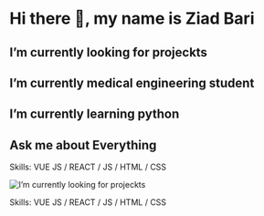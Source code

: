 # Hi there 👋, my name is Ziad Bari

##  I’m currently looking for projeckts

## I’m currently medical engineering student

## I’m currently learning python

## Ask me about Everything

Skills: VUE JS / REACT / JS / HTML / CSS

![ I’m currently looking for projeckts](https://nealanalytics.com/wp-content/uploads/2020/05/Solution-2-960x542.jpg)


Skills: VUE JS / REACT / JS / HTML / CSS









